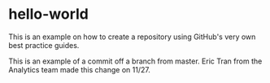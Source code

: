 # hello-world
This is an example on how to create a repository using GitHub's very own best practice guides.

This is an example of a commit off a branch from master. Eric Tran from the Analytics team made this change on 11/27. 
